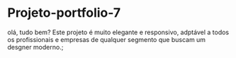 # Projeto-portfolio-7
olá, tudo bem?
Este projeto é muito elegante e responsivo, adptável a todos os profissionais e empresas de qualquer segmento que buscam um desgner moderno.;

